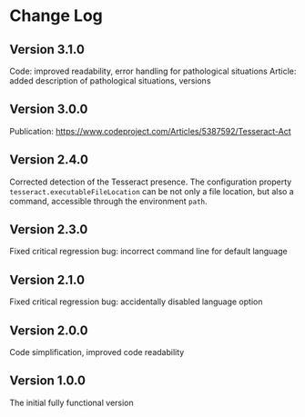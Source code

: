 # Change Log

## Version 3.1.0

Code: improved readability, error handling for pathological situations
Article: added description of pathological situations, versions

## Version 3.0.0

Publication: https://www.codeproject.com/Articles/5387592/Tesseract-Act

## Version 2.4.0

Corrected detection of the Tesseract presence. The configuration property `tesseract.executableFileLocation` can be not only a file location, but also a command, accessible through the environment `path`.

## Version 2.3.0

Fixed critical regression bug: incorrect command line for default language

## Version 2.1.0

Fixed critical regression bug: accidentally disabled language option

## Version 2.0.0

Code simplification, improved code readability

## Version 1.0.0

The initial fully functional version
